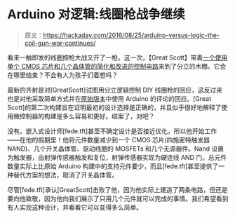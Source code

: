 # Arduino 对逻辑:线圈枪战争继续

> 原文：<https://hackaday.com/2016/08/25/arduino-versus-logic-the-coil-gun-war-continues/>

看来一触即发的线圈控枪大战又开了一枪。这一次，【Great Scott】带着[一个使用单个 CMOS 芯片和几个晶体管的简化和改进的控制电路](https://fedetft.wordpress.com/2016/08/23/on-greatscotts-arduino-vs-common-ics-comparison/)来到了分立的木棚。它会在哪里结束？不会有人为孩子们着想吗？

最新的齐射是对[GreatScott]试图用分立逻辑控制 DIY 线圈枪的回应，这反过来也是对他采取简单方式并在[原始版本](http://hackaday.com/2016/08/19/coil-gun-for-newbies-learning-electromagnetic-propulsion/)中使用 Arduino 的评论的回应。[Great Scott]的第二次构建旨在证明最初的设计选择是正确的，并且似乎很好地解释了使用微控制器的构建是多么容易和更好。结案了，对吧？

没有。嵌入式设计师[fede.tft]甚至不确定设计是否接近优化，所以他开始工作——在他的假期里！他将元件数量减少到一个 CMOS 芯片(四施密特触发器 NAND)、几个开关晶体管、驱动线圈的 MOSFETs 和几个无源器件。Nand 设置为触发器，由射弹传感器触发和复位，射弹传感器实现为硬连线 AND 门。总元件数量实际上比原始 Arduino 构建中的支持元件要少，而且[fede.tft]甚至提供了一种替代方案的想法，取消了开关晶体管。

尽管[fede.tft]承认[GreatScott]击败了他，因为他实际上建造了两条电路，但还是要向他致敬，因为他向我们展示了只用几个元件就可以完成的事情。我们希望看到有人实现这种设计，并看看它可以变得多么简单。